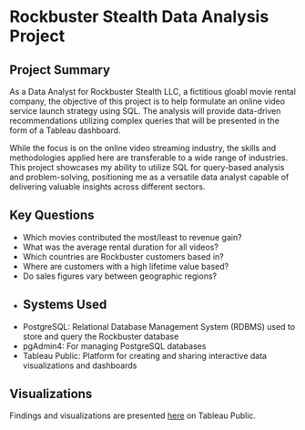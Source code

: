 # Rockbuster Stealth Data Analysis Project
## Project Summary
As a Data Analyst for Rockbuster Stealth LLC, a fictitious gloabl movie rental company, the objective of this project is to help formulate an online video service launch strategy using SQL. The analysis will provide data-driven recommendations utilizing complex queries that will be presented in the form of a Tableau dashboard. 

While the focus is on the online video streaming industry, the skills and methodologies applied here are transferable to a wide range of industries. This project showcases my ability to utilize SQL for query-based analysis and problem-solving, positioning me as a versatile data analyst capable of delivering valuable insights across different sectors.
## Key Questions
- Which movies contributed the most/least to revenue gain?
- What was the average rental duration for all videos?
- Which countries are Rockbuster customers based in?
- Where are customers with a high lifetime value based?
- Do sales figures vary between geographic regions?
- ## Systems Used
- PostgreSQL: Relational Database Management System (RDBMS) used to store and query the Rockbuster database
- pgAdmin4: For managing PostgreSQL databases
- Tableau Public: Platform for creating and sharing interactive data visualizations and dashboards
## Visualizations
Findings and visualizations are presented [here](https://public.tableau.com/views/3_10_17189098252540/3_10Project?:language=en-US&:sid=&:redirect=auth&:display_count=n&:origin=viz_share_link) on Tableau Public.
